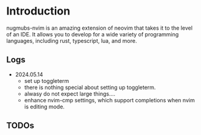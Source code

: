 # Introduction

nugmubs-nvim is an amazing extension of neovim that takes it to the level of an IDE. It allows you to develop for a wide variety of programming languages, including rust, typescript, lua, and more.

## Logs

- 2024.05.14
  - set up toggleterm 
  - there is nothing special about setting up toggleterm. 
  - alwasy do not expect large things.... 
  - enhance nvim-cmp settings, which support completions when nvim is editing mode. 


## TODOs

